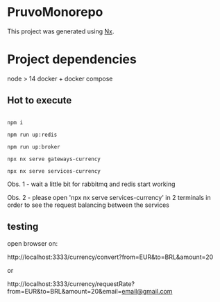 

# PruvoMonorepo

This project was generated using [Nx](https://nx.dev).


# Project dependencies

node > 14
docker + docker compose

## Hot to execute
```

npm i

npm run up:redis

npm run up:broker

npx nx serve gateways-currency

npx nx serve services-currency

```

Obs. 1 - wait a little bit for rabbitmq and redis start working

Obs. 2 - please open 'npx nx serve services-currency' in 2 terminals in order to see the request balancing between the services

## testing

open browser on: 

http://localhost:3333/currency/convert?from=EUR&to=BRL&amount=20

or

http://localhost:3333/currency/requestRate?from=EUR&to=BRL&amount=20&email=email@gmail.com 


